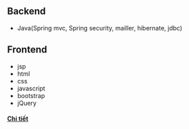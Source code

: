 ## Backend
- Java(Spring mvc, Spring security, mailler, hibernate, jdbc)

## Frontend
- jsp
- html
- css
- javascript
- bootstrap
- jQuery

#### [Chi tiết](https://docs.google.com/document/d/1M6A_2SXPZfvKQ8SG7ZmEeD5WzZojxCD-/edit?usp=sharing&ouid=111851173498295885678&rtpof=true&sd=true)

